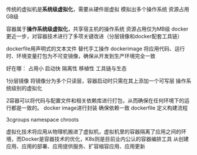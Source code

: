 传统的虚拟机是**系统级虚拟化**，需要从硬件层虚拟 模拟出多个操作系统 资源占用GB级

容器属于**操作系统级虚拟化**，共享宿主机的操作系统 资源占用仅为MB级
docker 更近一步，对容器技术进行了多项关键改进（分层镜像和docker配套工具链）

dockerfile用声明式的文本文件 替代手工操作
dockerimage 将应用代码、运行时、环境变量打包为不可变镜像，确保从开发到生产环境完全一致

好在哪：
占用小 启动快
隔离性
移植性
工具链与生态


1分层镜像 将镜像分为多个只读层，容器启动时只需在其上添加一个可写层
操作系统级别的虚拟化


2容器可以将代码与配置文件和相关依赖库进行打包，从而确保在任何环境下的运行都是一致的。
docker image进行封装 确保依赖一致
dockerfile 定义构建流程


3cgroups namespace chroots




虚拟化技术将应用从物理机搬进了虚拟机，虚拟机里的容器隔离了应用之间的环境，而Docker是容器技术的优化，K8s则是目前业内公认的容器编排工具 从创建应用、应用的部署、应用提供服务、扩容缩容应用、应用更新

